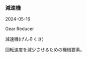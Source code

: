 <article id="減速機">

### 減速機

<p class="st_update_header">2024-05-16</p>
<p class="st_name_header_en">Gear Reducer</p>
<p class="st_name_header_jp">減速機(げんそくき)</p>
<div class="article_explanation">回転速度を減少させるための機械要素。</div>
</article>
